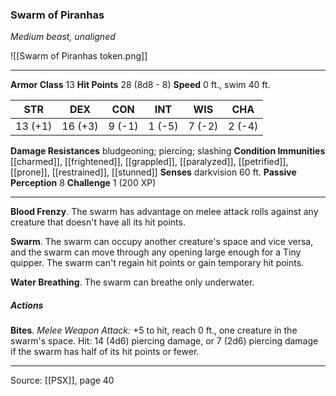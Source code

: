 ### Swarm of Piranhas
_Medium beast, unaligned_

![[Swarm of Piranhas token.png]]

---

**Armor Class** 13
**Hit Points** 28 (8d8 - 8)
**Speed** 0 ft., swim 40 ft.

| STR     | DEX     | CON     | INT     | WIS     | CHA     |
|---------|---------|---------|---------|---------|---------|
| 13 (+1) | 16 (+3) | 9 (-1) | 1 (-5) | 7 (-2) | 2 (-4) |

**Damage Resistances** bludgeoning; piercing; slashing
**Condition Immunities** [[charmed]], [[frightened]], [[grappled]], [[paralyzed]], [[petrified]], [[prone]], [[restrained]], [[stunned]]
**Senses** darkvision 60 ft.
**Passive Perception** 8
**Challenge** 1 (200 XP)

---

**Blood Frenzy**. The swarm has advantage on melee attack rolls against any creature that doesn't have all its hit points.

**Swarm**. The swarm can occupy another creature's space and vice versa, and the swarm can move through any opening large enough for a Tiny quipper. The swarm can't regain hit points or gain temporary hit points.

**Water Breathing**. The swarm can breathe only underwater.

##### Actions
**Bites**. _Melee Weapon Attack:_ +5 to hit, reach 0 ft., one creature in the swarm's space. Hit: 14 (4d6) piercing damage, or 7 (2d6) piercing damage if the swarm has half of its hit points or fewer.


---

Source: [[PSX]], page 40